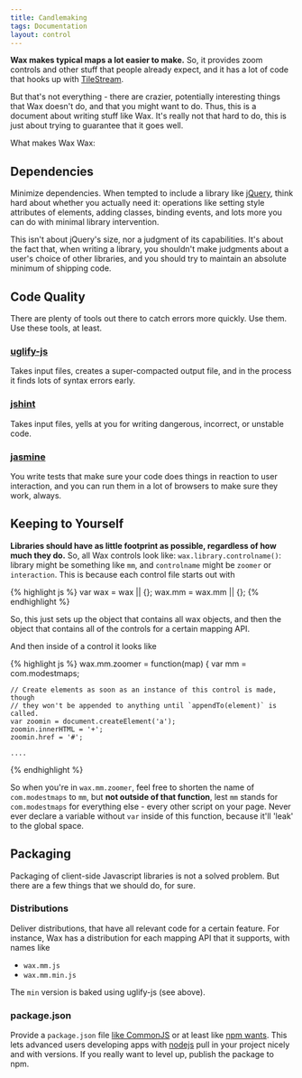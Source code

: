 ```yaml
---
title: Candlemaking
tags: Documentation
layout: control
---
```


**Wax makes typical maps a lot easier to make.** So, it provides zoom controls
and other stuff that people already expect, and it has a lot of code that
hooks up with [TileStream](http://mapbox.com/tilestreawm).

But that's not everything - there are crazier, potentially interesting things
that Wax doesn't do, and that you might want to do. Thus, this is a document
about writing stuff like Wax. It's really not that hard to do, this is just about
trying to guarantee that it goes well.

What makes Wax Wax:

## Dependencies

Minimize dependencies. When tempted to include a library like
[jQuery](http://jquery.org), think hard about whether you actually need it:
operations like setting style attributes of elements, adding classes,
binding events, and lots more you can do with minimal library intervention.

This isn't about jQuery's size, nor a judgment of its capabilities. It's about
the fact that, when writing a library, you shouldn't make judgments about
a user's choice of other libraries, and you should try to maintain an absolute
minimum of shipping code.

## Code Quality

There are plenty of tools out there to catch errors more quickly. Use them.
Use these tools, at least.

### [uglify-js](https://github.com/mishoo/UglifyJS)

Takes input files, creates a super-compacted output file, and in the process
it finds lots of syntax errors early.

### [jshint](https://github.com/jshint/node-jshint)

Takes input files, yells at you for writing dangerous, incorrect, or unstable
code.

### [jasmine](http://pivotal.github.com/jasmine/)

You write tests that make sure your code does things in reaction to user
interaction, and you can run them in a lot of browsers to make sure they work,
always.

## Keeping to Yourself

**Libraries should have as little footprint as possible,
regardless of how much they do.** So, all Wax controls look like:
`wax.library.controlname()`: library might be something like `mm`, and
`controlname` might be `zoomer` or `interaction`. This is because each
control file starts out with

{% highlight js %}
var wax = wax || {};
wax.mm = wax.mm || {};
{% endhighlight %}

So, this just sets up the object that contains all wax objects, and
then the object that contains all of the controls for a certain mapping API.

And then inside of a control it looks like

{% highlight js %}
wax.mm.zoomer = function(map) {
    var mm = com.modestmaps;

    // Create elements as soon as an instance of this control is made, though
    // they won't be appended to anything until `appendTo(element)` is called.
    var zoomin = document.createElement('a');
    zoomin.innerHTML = '+';
    zoomin.href = '#';

    ....
{% endhighlight %}

So when you're in `wax.mm.zoomer`, feel free to shorten the name
of `com.modestmaps` to `mm`, but **not outside of that function**, lest
`mm` stands for `com.modestmaps` for everything else - every other script
on your page. Never ever declare a variable without `var` inside of this
function, because it'll 'leak' to the global space.

## Packaging

Packaging of client-side Javascript libraries is not a solved problem. But
there are a few things that we should do, for sure.

### Distributions

Deliver distributions, that have all relevant code for a certain feature.
For instance, Wax has a distribution for each mapping API that it supports,
with names like

* `wax.mm.js`
* `wax.mm.min.js`

The `min` version is baked using uglify-js (see above).

### package.json

Provide a `package.json` file [like CommonJS](http://www.commonjs.org/)
or at least like [npm wants](https://github.com/isaacs/npm/blob/master/doc/json.md).
This lets advanced users developing apps with [nodejs](http://nodejs.org) pull in
your project nicely and with versions. If you really want to level up,
publish the package to npm.
